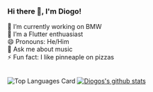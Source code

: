 ### Hi there 👋, I'm Diogo!

🔭 I’m currently working on BMW<br />
🌱 I’m a Flutter enthuasiast<br />
😄 Pronouns: He/Him<br />
💬 Ask me about music<br />
⚡ Fun fact: I like pinneaple on pizzas<br />
<br />

![Top Languages Card](https://github-readme-stats.vercel.app/api/top-langs/?username=diogosequeira94&hide=css,html)
[![Diogos's github stats](https://github-readme-stats.vercel.app/api?username=diogosequeira94&count_private=true&show_icons=true&theme=gruvbox)](https://github.com/diogosequeira94/github-readme-stats)

